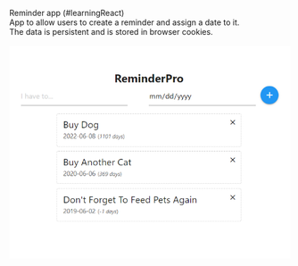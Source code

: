 Reminder app (#learningReact)
<br/>
App to allow users to create a reminder and assign a date to it.<br>
The data is persistent and is stored in browser cookies.<br><br>
<img src="Capture.PNG"/>
